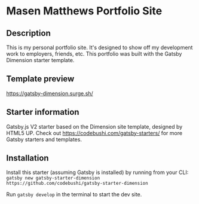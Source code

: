# Masen Matthews Portfolio Site

## Description
This is my personal portfolio site. It's designed to show off my development work to employers, friends, etc. This portfolio was built with the Gatsby Dimension starter template. 

## Template preview

https://gatsby-dimension.surge.sh/

## Starter information

Gatsby.js V2 starter based on the Dimension site template, designed by HTML5 UP. Check out https://codebushi.com/gatsby-starters/ for more Gatsby starters and templates.

## Installation

Install this starter (assuming Gatsby is installed) by running from your CLI:
<br/>
`gatsby new gatsby-starter-dimension https://github.com/codebushi/gatsby-starter-dimension`

Run `gatsby develop` in the terminal to start the dev site.
